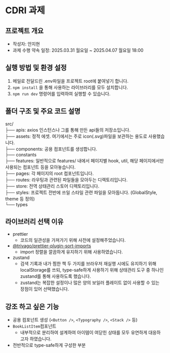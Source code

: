 # CDRI 과제

## 프로젝트 개요

- 작성자: 안지현
- 과제 수행 약속 일정: 2025.03.31 월요일 ~ 2025.04.07 월요일 18:00

## 실행 방법 및 환경 설정

1. 메일로 전달드린 .env파일을 프로젝트 root에 붙여넣기 합니다.
2. `npm install` 을 통해 사용하는 라이브러리를 모두 설치합니다.
3. `npm run dev` 명령어를 입력하여 실행할 수 있습니다.

## 폴더 구조 및 주요 코드 설명

src/  
├── apis: axios 인스턴스나 그를 통해 만든 api들의 저장소입니다.  
├── assets: 정적 에셋. 여기에서는 주로 icon(.svg)파일을 보관하는 용도로 사용했습니다.  
├── components: 공용 컴포넌트를 생성합니다.  
├── constants  
├── features: 일반적으로 features/ 내에서 페이지별 hook, util, 해당 페이지에서만 사용되는 컴포넌트 등을 모아놓습니다.  
├── pages: 각 페이지의 root 컴포넌트입니다.  
├── routes: 라우팅과 관련된 파일들을 모아두는 디렉토리입니다.  
├── store: 전역 상태관리 스토어 디렉토리입니다.  
├── styles: 프로젝트 전반에 쓰일 스타일 관련 파일을 모아둡니다. (GlobalStyle, theme 등 정의)  
└── types

## 라이브러리 선택 이유

- prettier
  - 코드의 일관성을 가져가기 위해 사전에 설정해주었습니다.
- [@trivago/prettier-plugin-sort-imports](https://www.npmjs.com/package/@trivago/prettier-plugin-sort-imports)
  - import 정렬을 깔끔하게 유지하기 위해 사용하였습니다.
- zustand
  - 검색 기록과 내가 찜한 책 두 가지를 브라우저 재실행 시에도 유지하기 위해 localStorage를 쓰되, type-safe하게 사용하기 위해 상태관리 도구 중 하나인 zustand를 통해 사용하도록 했습니다.
  - zustand는 복잡한 설정이나 많은 양의 보일러 플레이트 없이 사용할 수 있는 장점이 있어 선택했습니다.

## 강조 하고 싶은 기능

- 공용 컴포넌트 생성 (`<Button />`, `<Typography />`, `<Stack />` 등)
- `BookListItem`컴포넌트
  - 내부적으로 분리하여 설계하여 아이템이 여닫힌 상태를 모두 유연하게 대응하고자 하였습니다.
- 전반적으로 type-safe하게 구성한 부분
